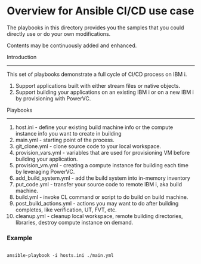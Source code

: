 Overview for Ansible CI/CD use case
==============



The playbooks in this directory provides you the samples that you could directly use or do your own modifications.

Contents may be continuously added and enhanced.



Introduction

-------------- 

This set of playbooks demonstrate a full cycle of CI/CD process on IBM i. 

1. Support applications built with either stream files or native objects.
2. Support building your applications on an existing IBM i or on a new IBM i by provisioning with PowerVC.



Playbooks

-------------- 

1. host.ini - define your existing build machine info or the compute  instance info you want to create in building
2. main.yml - starting point of the process.
3. git_clone.yml - clone source code to your local workspace.
4. provision_vars.yml - variables that are used for provisioning VM before building your application.
5. provision_vm.yml - creating a compute instance for building each time by leveraging PowerVC.
6. add_build_system.yml - add the build system into in-memory inventory
7. put_code.yml - transfer your source code to remote IBM i, aka build machine.
8. build.yml - invoke CL command or script to do build on build machine.
9. post_build_actions.yml - actions you may want to do after building completes, like verification, UT, FVT, etc.
10. cleanup.yml - cleanup local workspace, remote building directories, libraries, destroy compute instance on demand.



### Example



```

ansible-playbook -i hosts.ini ./main.yml

```

